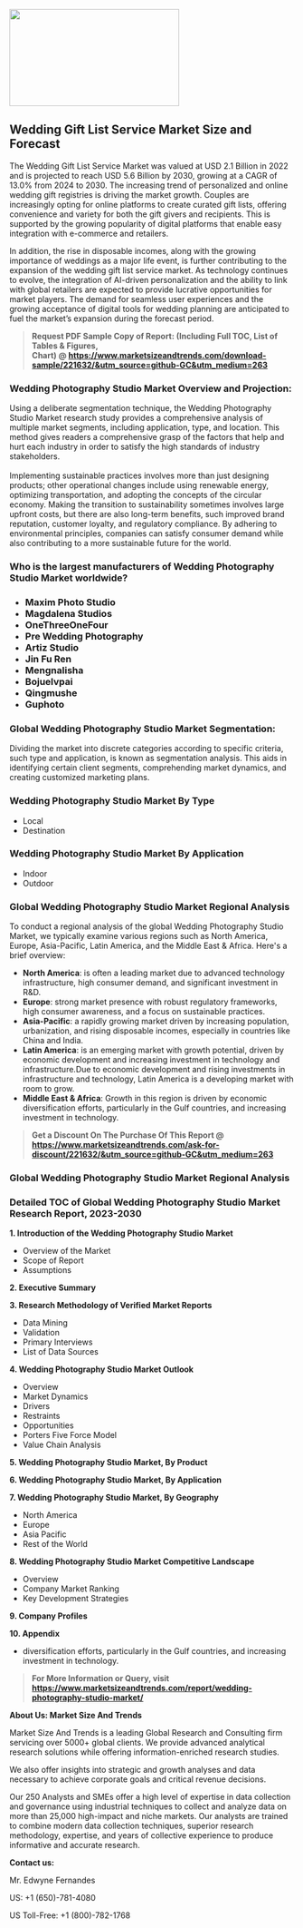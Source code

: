 <p><img class="alignnone size-medium wp-image-20088" src="https://ffe5etoiles.com/wp-content/uploads/2024/12/MST1-300x171.png" alt="" width="300" height="171" /></p><h2>Wedding Gift List Service Market Size and Forecast</h2><p>The Wedding Gift List Service Market was valued at USD 2.1 Billion in 2022 and is projected to reach USD 5.6 Billion by 2030, growing at a CAGR of 13.0% from 2024 to 2030. The increasing trend of personalized and online wedding gift registries is driving the market growth. Couples are increasingly opting for online platforms to create curated gift lists, offering convenience and variety for both the gift givers and recipients. This is supported by the growing popularity of digital platforms that enable easy integration with e-commerce and retailers.</p><p>In addition, the rise in disposable incomes, along with the growing importance of weddings as a major life event, is further contributing to the expansion of the wedding gift list service market. As technology continues to evolve, the integration of AI-driven personalization and the ability to link with global retailers are expected to provide lucrative opportunities for market players. The demand for seamless user experiences and the growing acceptance of digital tools for wedding planning are anticipated to fuel the market’s expansion during the forecast period.</p></p><blockquote id="" class=""><strong>Request PDF Sample Copy of Report: (Including Full TOC, List of Tables &amp; Figures, Chart)&nbsp;@&nbsp;<strong><a href="https://www.marketsizeandtrends.com/download-sample/221632/&utm_source=github-GC&utm_medium=263" target="_blank">https://www.marketsizeandtrends.com/download-sample/221632/&utm_source=github-GC&utm_medium=263</a></strong></strong></blockquote><h3 id="" class="">Wedding Photography Studio Market&nbsp;Overview and Projection:</h3><p id="" class="">Using a deliberate segmentation technique, the Wedding Photography Studio Market research study provides a comprehensive analysis of multiple market segments, including application, type, and location. This method gives readers a comprehensive grasp of the factors that help and hurt each industry in order to satisfy the high standards of industry stakeholders. <br /> <br />Implementing sustainable practices involves more than just designing products; other operational changes include using renewable energy, optimizing transportation, and adopting the concepts of the circular economy. Making the transition to sustainability sometimes involves large upfront costs, but there are also long-term benefits, such improved brand reputation, customer loyalty, and regulatory compliance. By adhering to environmental principles, companies can satisfy consumer demand while also contributing to a more sustainable future for the world.</p><h3 id="" class="">Who is the largest manufacturers of&nbsp;Wedding Photography Studio Market worldwide?</h3><h3 class=""><p><ul><li>Maxim Photo Studio </li><li> Magdalena Studios </li><li> OneThreeOneFour </li><li> Pre Wedding Photography </li><li> Artiz Studio </li><li> Jin Fu Ren </li><li> Mengnalisha </li><li> Bojuelvpai </li><li> Qingmushe </li><li> Guphoto</li></ul></p></h3><h3 id="" class="">Global&nbsp;Wedding Photography Studio Market Segmentation:</h3><p id="" class="">Dividing the market into discrete categories according to specific criteria, such type and application, is known as segmentation analysis. This aids in identifying certain client segments, comprehending market dynamics, and creating customized marketing plans.</p><h3 id="" class="">Wedding Photography Studio Market&nbsp;By Type</h3><p><p><ul><li>Local</li><li> Destination</p></li></ul></p></p><h3 id="" class="">Wedding Photography Studio Market&nbsp;By Application</h3><p class=""><p><ul><li>Indoor</li><li> Outdoor</li></ul></p></p><h3 id="" class="">Global Wedding Photography Studio Market Regional Analysis</h3><p id="" class="">To conduct a regional analysis of the global Wedding Photography Studio Market, we typically examine various regions such as North America, Europe, Asia-Pacific, Latin America, and the Middle East &amp; Africa. Here's a brief overview:</p><ul><li><strong>North America</strong>: is often a leading market due to advanced technology infrastructure, high consumer demand, and significant investment in R&amp;D.</li><li><strong>Europe</strong>: strong market presence with robust regulatory frameworks, high consumer awareness, and a focus on sustainable practices.</li><li><strong>Asia-Pacific</strong>: a rapidly growing market driven by increasing population, urbanization, and rising disposable incomes, especially in countries like China and India.</li><li><strong>Latin America</strong>: is an emerging market with growth potential, driven by economic development and increasing investment in technology and infrastructure.Due to economic development and rising investments in infrastructure and technology, Latin America is a developing market with room to grow.</li><li><strong>Middle East &amp; Africa</strong>: Growth in this region is driven by economic diversification efforts, particularly in the Gulf countries, and increasing investment in technology.</li></ul><blockquote id="" class=""><strong>Get a Discount On The Purchase Of This Report @ <strong><a href="https://www.marketsizeandtrends.com/ask-for-discount/221632/&utm_source=github-GC&utm_medium=263" target="_blank">https://www.marketsizeandtrends.com/ask-for-discount/221632/&utm_source=github-GC&utm_medium=263</a></strong></strong></blockquote><h3 id="" class="">Global Wedding Photography Studio Market Regional Analysis</h3><h3 id="" class="">Detailed TOC of Global Wedding Photography Studio Market Research Report, 2023-2030</h3><p id="" class=""><strong>1. Introduction of the Wedding Photography Studio Market</strong></p><ul><li>Overview of the Market</li><li>Scope of Report</li><li>Assumptions</li></ul><p id="" class=""><strong>2. Executive Summary</strong></p><p id="" class=""><strong>3. Research Methodology of Verified Market Reports</strong></p><ul><li>Data Mining</li><li>Validation</li><li>Primary Interviews</li><li>List of Data Sources</li></ul><p id="" class=""><strong>4. Wedding Photography Studio Market Outlook</strong></p><ul><li>Overview</li><li>Market Dynamics</li><li>Drivers</li><li>Restraints</li><li>Opportunities</li><li>Porters Five Force Model</li><li>Value Chain Analysis</li></ul><p id="" class=""><strong>5. Wedding Photography Studio Market, By Product</strong></p><p id="" class=""><strong>6. Wedding Photography Studio Market, By Application</strong></p><p id="" class=""><strong>7. Wedding Photography Studio Market, By Geography</strong></p><ul><li>North America</li><li>Europe</li><li>Asia Pacific</li><li>Rest of the World</li></ul><p id="" class=""><strong>8. Wedding Photography Studio Market Competitive Landscape</strong></p><ul><li>Overview</li><li>Company Market Ranking</li><li>Key Development Strategies</li></ul><p id="" class=""><strong>9. Company Profiles</strong></p><p id="" class=""><strong>10. Appendix</strong></p><ul><li>diversification efforts, particularly in the Gulf countries, and increasing investment in technology.</li></ul><blockquote id="" class=""><strong>For More Information or Query, visit <strong><strong><a href="https://www.marketsizeandtrends.com/report/wedding-photography-studio-market/" target="_blank">https://www.marketsizeandtrends.com/report/wedding-photography-studio-market/</a></strong></strong></strong></blockquote><p id="" class=""><strong>About Us: Market Size And Trends</strong></p><p id="" class="">Market Size And Trends is a leading Global Research and Consulting firm servicing over 5000+ global clients. We provide advanced analytical research solutions while offering information-enriched research studies.</p><p id="" class="">We also offer insights into strategic and growth analyses and data necessary to achieve corporate goals and critical revenue decisions.</p><p id="" class="">Our 250 Analysts and SMEs offer a high level of expertise in data collection and governance using industrial techniques to collect and analyze data on more than 25,000 high-impact and niche markets. Our analysts are trained to combine modern data collection techniques, superior research methodology, expertise, and years of collective experience to produce informative and accurate research.</p><p id="" class=""><strong>Contact us:</strong></p><p id="" class="">Mr. Edwyne Fernandes</p><p id="" class="">US: +1 (650)-781-4080</p><p id="" class="">US Toll-Free: +1 (800)-782-1768</p>
